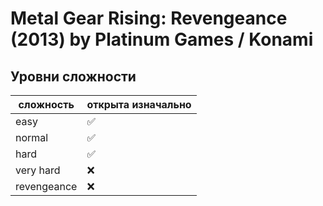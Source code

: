 # Metal Gear Rising: Revengeance (2013) by Platinum Games / Konami 

## Уровни сложности

| сложность   | открыта изначально | 
|-------------|--------------------|
| easy        | ✅                 |
| normal      | ✅                 |
| hard        | ✅                 |
| very hard   | ❌                 |
| revengeance | ❌                 |
